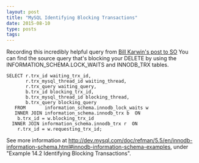 ```yaml
---
layout: post
title: "MySQL Identifying Blocking Transactions"
date: 2015-08-10
type: posts
tags:
---
```

Recording this incredibly helpful query from [Bill Karwin's post to SO](https://stackoverflow.com/questions/22046390/still-seeing-lock-wait-timeouts-when-deleting-from-large-tables-using-primary-ke/22131972#22131972)
You can find the source query that's blocking your DELETE by using the INFORMATION_SCHEMA.LOCK_WAITS and INNODB_TRX tables.
```
SELECT r.trx_id waiting_trx_id,
       r.trx_mysql_thread_id waiting_thread,
       r.trx_query waiting_query,
       b.trx_id blocking_trx_id,
       b.trx_mysql_thread_id blocking_thread,
       b.trx_query blocking_query
   FROM       information_schema.innodb_lock_waits w
   INNER JOIN information_schema.innodb_trx b  ON
    b.trx_id = w.blocking_trx_id
  INNER JOIN information_schema.innodb_trx r  ON
    r.trx_id = w.requesting_trx_id;
```
See more information at http://dev.mysql.com/doc/refman/5.5/en/innodb-information-schema.html#innodb-information-schema-examples, under "Example 14.2 Identifying Blocking Transactions".
